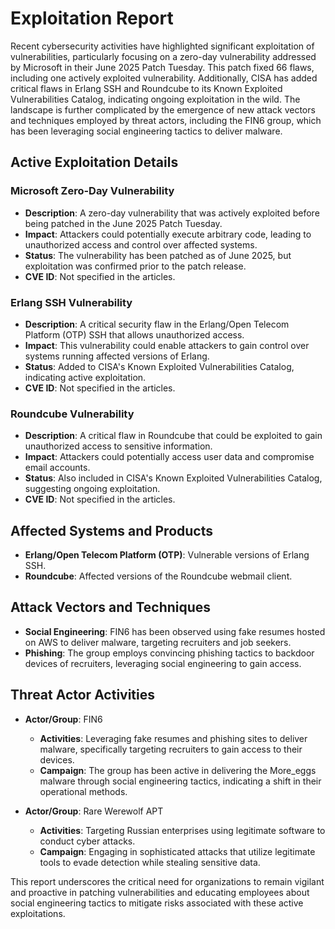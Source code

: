 # Exploitation Report

Recent cybersecurity activities have highlighted significant exploitation of vulnerabilities, particularly focusing on a zero-day vulnerability addressed by Microsoft in their June 2025 Patch Tuesday. This patch fixed 66 flaws, including one actively exploited vulnerability. Additionally, CISA has added critical flaws in Erlang SSH and Roundcube to its Known Exploited Vulnerabilities Catalog, indicating ongoing exploitation in the wild. The landscape is further complicated by the emergence of new attack vectors and techniques employed by threat actors, including the FIN6 group, which has been leveraging social engineering tactics to deliver malware.

## Active Exploitation Details

### Microsoft Zero-Day Vulnerability
- **Description**: A zero-day vulnerability that was actively exploited before being patched in the June 2025 Patch Tuesday.
- **Impact**: Attackers could potentially execute arbitrary code, leading to unauthorized access and control over affected systems.
- **Status**: The vulnerability has been patched as of June 2025, but exploitation was confirmed prior to the patch release.
- **CVE ID**: Not specified in the articles.

### Erlang SSH Vulnerability
- **Description**: A critical security flaw in the Erlang/Open Telecom Platform (OTP) SSH that allows unauthorized access.
- **Impact**: This vulnerability could enable attackers to gain control over systems running affected versions of Erlang.
- **Status**: Added to CISA's Known Exploited Vulnerabilities Catalog, indicating active exploitation.
- **CVE ID**: Not specified in the articles.

### Roundcube Vulnerability
- **Description**: A critical flaw in Roundcube that could be exploited to gain unauthorized access to sensitive information.
- **Impact**: Attackers could potentially access user data and compromise email accounts.
- **Status**: Also included in CISA's Known Exploited Vulnerabilities Catalog, suggesting ongoing exploitation.
- **CVE ID**: Not specified in the articles.

## Affected Systems and Products

- **Erlang/Open Telecom Platform (OTP)**: Vulnerable versions of Erlang SSH.
- **Roundcube**: Affected versions of the Roundcube webmail client.

## Attack Vectors and Techniques

- **Social Engineering**: FIN6 has been observed using fake resumes hosted on AWS to deliver malware, targeting recruiters and job seekers.
- **Phishing**: The group employs convincing phishing tactics to backdoor devices of recruiters, leveraging social engineering to gain access.

## Threat Actor Activities

- **Actor/Group**: FIN6
  - **Activities**: Leveraging fake resumes and phishing sites to deliver malware, specifically targeting recruiters to gain access to their devices.
  - **Campaign**: The group has been active in delivering the More_eggs malware through social engineering tactics, indicating a shift in their operational methods.

- **Actor/Group**: Rare Werewolf APT
  - **Activities**: Targeting Russian enterprises using legitimate software to conduct cyber attacks.
  - **Campaign**: Engaging in sophisticated attacks that utilize legitimate tools to evade detection while stealing sensitive data.

This report underscores the critical need for organizations to remain vigilant and proactive in patching vulnerabilities and educating employees about social engineering tactics to mitigate risks associated with these active exploitations.